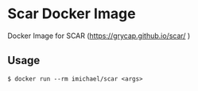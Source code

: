 # Scar Docker Image

Docker Image for SCAR (https://grycap.github.io/scar/ )

## Usage 

    $ docker run --rm imichael/scar <args>


